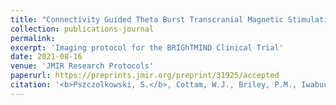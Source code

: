 ```yaml
---
title: "Connectivity Guided Theta Burst Transcranial Magnetic Stimulation Versus Repetitive Transcranial Magnetic Stimulation for Treatment Resistant Moderate to Severe Depression: Magnetic Resonance Imaging Protocol and SARS COVID-19 induced changes for a Randomised Double-blind Controlled Trial (BRIGhTMIND)"
collection: publications-journal
permalink: 
excerpt: 'Imaging protocol for the BRIGhTMIND Clinical Trial'
date: 2021-08-16
venue: 'JMIR Research Protocols'
paperurl: https://preprints.jmir.org/preprint/31925/accepted
citation: '<b>Pszczolkowski, S.</b>, Cottam, W.J., Briley, P.M., Iwabuchi, S.J., Kaylor-Hughes, C., Shalabi, A., Babourina-Brooks, B., Berrington, A., Barber, S., Suazo Di Paola, A., Blamire, A., McAllister-Williams, H., Parikh, J., Matthäus, L., Hauffe, R., Liddle, P.,  Auer, D.P., Morriss, R., 2021. &quot;Connectivity Guided Theta Burst Transcranial Magnetic Stimulation Versus Repetitive Transcranial Magnetic Stimulation for Treatment Resistant Moderate to Severe Depression: Magnetic Resonance Imaging Protocol and SARS COVID-19 induced changes for a Randomised Double-blind Controlled Trial (BRIGhTMIND)&quot; <i>JMIR Research Protocols</i>'
---
```

